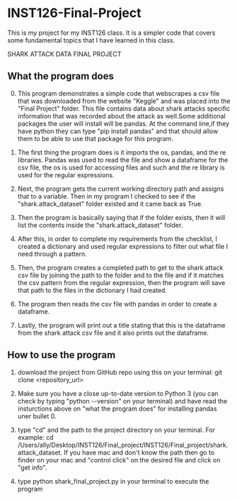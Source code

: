# INST126-Final-Project
This is my project for my INST126 class. It is a simpler code that covers some fundamental topics that I have learned in this class.


SHARK ATTACK DATA FINAL PROJECT


What the program does
---------------------------------------------------------------------------------------------------------------------------------------------

0. This program demonstrates a simple code that webscrapes a csv file that was downloaded from the website 
"Keggle" and was placed into the "Final Project" folder. This file contains data about shark attacks specific information that was 
recorded about the attack as well.Some additional packages the user will install will be pandas. At the command line,if they have python 
they can type "pip install pandas" and that should allow them to be able to use that package for this program. 

1. The first thing the program does is it imports the os, pandas, and the re libraries.
Pandas was used to read the file and show a dataframe for the csv file, the os is used 
for accessing files and such and the re library is used for the regular expressions.

2. Next, the program gets the current working directory path and assigns that to a variable.
Then in my program I checked to see if the "shark.attack_dataset" folder existed and it
came back as True. 

3. Then the program is basically saying that if the folder exists, then it will list the contents
inside the "shark.attack_dataset" folder.

4. After this, in order to complete my requirements from the checklist, I created a dictionary and 
used regular expressions to filter out what file I need through a pattern.

5. Then, the program creates a completed path to get to the shark attack csv file by joining the path to the folder and to the file and if it matches 
the csv pattern from the regular expression, then the program will save that path to the files in the dictionary I had created.

6. The program then reads the csv file with pandas in order to create a dataframe.

7. Lastly, the program will print out a title stating that this is the dataframe from the shark attack csv file and it also prints out the dataframe.







How to use the program
---------------------------------------------------------------------------------------------------------------------------------------------
1. download the project from GitHub repo using this on your terminal:
git clone <repository_url>

2. Make sure you have a close up-to-date version to Python 3 (you can check by typing "python --version" on your terminal) and have read the insturctions above on 
"what the program does" for installing pandas uner bullet 0.

3. type "cd" and the path to the project directory on your terminal. For example:
cd /Users/ally/Desktop/INST126/Final_project/INST126/Final_project/shark.attack_dataset. If you have mac and don't know the path
then go to finder on your mac and "control click" on the desired file and click on "get info".

4. type python shark_final_project.py in your terminal to execute the program
